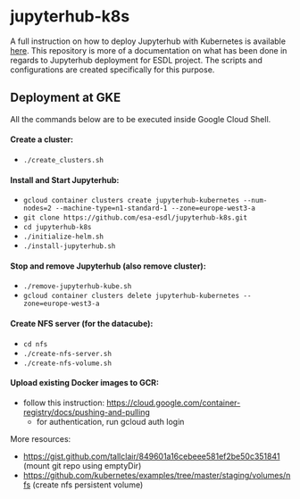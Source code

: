 # jupyterhub-k8s

A full instruction on how to deploy Jupyterhub with Kubernetes is available [here](https://zero-to-jupyterhub-with-kubernetes.readthedocs.io/en/latest/index.html). This repository is more of a documentation on what has been done in regards to Jupyterhub deployment for ESDL project. The scripts and configurations are created specifically for this purpose. 

## Deployment at GKE

All the commands below are to be executed inside Google Cloud Shell.

#### Create a cluster:
* `./create_clusters.sh`

#### Install and Start Jupyterhub:
* `gcloud container clusters create jupyterhub-kubernetes --num-nodes=2 --machine-type=n1-standard-1 --zone=europe-west3-a`
* `git clone https://github.com/esa-esdl/jupyterhub-k8s.git`
* `cd jupyterhub-k8s`
* `./initialize-helm.sh`
* `./install-jupyterhub.sh`
	
#### Stop and remove Jupyterhub (also remove cluster):
* `./remove-jupyterhub-kube.sh`
* `gcloud container clusters delete jupyterhub-kubernetes --zone=europe-west3-a`
	
#### Create NFS server (for the datacube):
* `cd nfs`
* `./create-nfs-server.sh`
* `./create-nfs-volume.sh`
	
#### Upload existing Docker images to GCR:
* follow this instruction: https://cloud.google.com/container-registry/docs/pushing-and-pulling
  * for authentication, run gcloud auth login
	
More resources:
* https://gist.github.com/tallclair/849601a16cebeee581ef2be50c351841 (mount git repo using emptyDir)
* https://github.com/kubernetes/examples/tree/master/staging/volumes/nfs (create nfs persistent volume)
